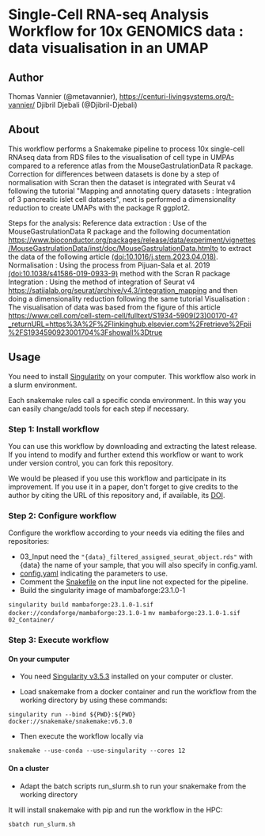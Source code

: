 # Single-Cell RNA-seq Analysis Workflow for 10x GENOMICS data : data visualisation in an UMAP
## Author

Thomas Vannier (@metavannier), https://centuri-livingsystems.org/t-vannier/
Djibril Djebali (@Djibril-Djebali)

## About

This workflow performs a Snakemake pipeline to process 10x single-cell RNAseq data from RDS files to the visualisation of cell type in UMPAs compared to a reference atlas from the MouseGastrulationData R package.
Correction for differences between datasets is done by a step of normalisation with Scran then the dataset is integrated with Seurat v4 following the tutorial "Mapping and annotating query datasets : Integration of 3 pancreatic islet cell datasets", next is performed a dimensionality reduction to create UMAPs with the package R ggplot2. 

Steps for the analysis:
Reference data extraction : 
Use of the MouseGastrulationData R package and the following documentation https://www.bioconductor.org/packages/release/data/experiment/vignettes/MouseGastrulationData/inst/doc/MouseGastrulationData.htmlto to extract the data of the following article [(doi:10.1016/j.stem.2023.04.018)](https://doi.org/10.1016/j.stem.2023.04.018).
Normalisation : 
Using the process from Pijuan-Sala et al. 2019 
[(doi:10.1038/s41586-019-0933-9)](https://doi.org/10.1038/s41586-019-0933-9) method with the Scran R package
Integration :
Using the method of integration of Seurat v4 https://satijalab.org/seurat/archive/v4.3/integration_mapping and then doing a dimensionality reduction following the same tutorial
Visualisation :
The visualisation of data was based from the figure of this article https://www.cell.com/cell-stem-cell/fulltext/S1934-5909(23)00170-4?_returnURL=https%3A%2F%2Flinkinghub.elsevier.com%2Fretrieve%2Fpii%2FS1934590923001704%3Fshowall%3Dtrue

## Usage

You need to install [Singularity](https://github.com/hpcng/singularity/blob/master/INSTALL.md#install-golang) on your computer. This workflow also work in a slurm environment.

Each snakemake rules call a specific conda environment. In this way you can easily change/add tools for each step if necessary. 

### Step 1: Install workflow

You can use this workflow by downloading and extracting the latest release. If you intend to modify and further extend this workflow or want to work under version control, you can fork this repository.

We would be pleased if you use this workflow and participate in its improvement. If you use it in a paper, don't forget to give credits to the author by citing the URL of this repository and, if available, its [DOI](https://).

### Step 2: Configure workflow

Configure the workflow according to your needs via editing the files and repositories:
- 03_Input need the `"{data}_filtered_assigned_seurat_object.rds"` with {data} the name of your sample, that you will also specify in config.yaml.
- [config.yaml](/config.yaml) indicating the parameters to use.
- Comment the [Snakefile](/Snakefile) on the input line not expected for the pipeline.
- Build the singularity image of mambaforge:23.1.0-1

`singularity build mambaforge:23.1.0-1.sif docker://condaforge/mambaforge:23.1.0-1`
`mv mambaforge:23.1.0-1.sif 02_Container/`

### Step 3: Execute workflow

#### On your cumputer

- You need [Singularity v3.5.3](https://github.com/hpcng/singularity/blob/master/INSTALL.md#install-golang) installed on your computer or cluster.

- Load snakemake from a docker container and run the workflow from the working directory by using these commands:

`singularity run --bind ${PWD}:${PWD} docker://snakemake/snakemake:v6.3.0`

- Then execute the workflow locally via

`snakemake --use-conda --use-singularity --cores 12`

#### On a cluster

- Adapt the batch scripts run_slurm.sh to run your snakemake from the working directory

It will install snakemake with pip and run the workflow in the HPC:

`sbatch run_slurm.sh`
